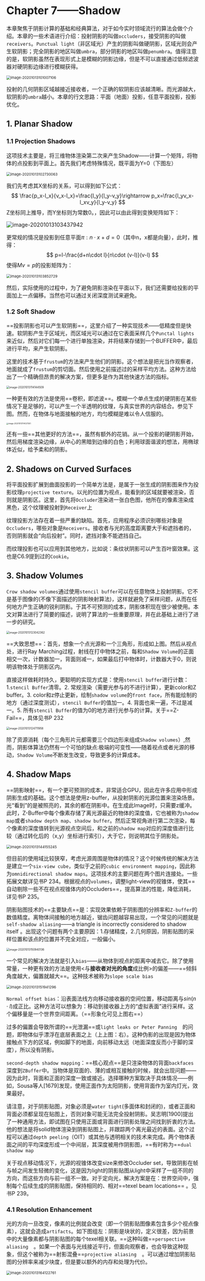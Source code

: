 # Chapter 7——Shadow

本章聚焦于阴影计算的基础和经典算法，对于如今实时领域流行的算法会做个介绍。本章的一些术语进行介绍：投射阴影的叫做`occluders`，接受阴影的叫做`receivers`。`Punctual light`（非区域光）产生的阴影叫做硬阴影，区域光则会产生软阴影；完全阴影的地区叫做`umbra`，部分阴影的地区叫做`penumbra`。值得注意的是，软阴影虽然在表现形式上是模糊的阴影边缘，但是不可以直接通过低频滤波器对硬阴影边缘进行模糊获得。

<img src="RTR4_C7.assets/image-20201013101007106.png" alt="image-20201013101007106" style="zoom:67%;" />

投射的几何阴影区域越接近接收者，一个正确的软阴影应该越清晰。而光源越大，软阴影的`umbra`越小。本章的行文思路：平面（地面）投影，任意平面投影，投影优化。



## 1. Planar Shadow

### 1.1 Projection Shadows

这项技术主要是，将三维物体渲染第二次来产生Shadow——计算一个矩阵，将物体的点投影到平面上。首先我们考虑特殊情况，既平面为Y=0（下图左）

<img src="RTR4_C7.assets/image-20201013102730063.png" alt="image-20201013102730063" style="zoom:67%;" />

我们先考虑其X坐标的关系，可以得到如下公式：
$$
\frac{p_x-l_x}{v_x-l_x}=\frac{l_y}{l_y-v_y}\rightarrow p_x=\frac{l_yv_x-l_xv_y}{l_y-v_y}
$$
Z坐标同上推导，而Y坐标则为常数0。，因此可以由此得到变换矩阵如下：

![image-20201013103437942](RTR4_C7.assets/image-20201013103437942.png)

更常规的情况是投影到任意平面$\pi:n\cdot x+d=0$（其中n，x都是向量），此时，推得：
$$
p=l-\frac{d+n\cdot l}{n\cdot (v-l)}(v-l)
$$
使得$Mv=p$的投影矩阵为：

<img src="RTR4_C7.assets/image-20201013103852729.png" alt="image-20201013103852729" style="zoom:67%;" />

然后，实际使用的过程中，为了避免阴影渲染在平面以下，我们还需要给投影的平面加上一点偏移。当然也可以通过关闭深度测试来避免。



### 1.2 Soft Shadow

==投影阴影也可以产生软阴影==，这里介绍了一种实现技术——低精度但是快速。软阴影产生于区域光，而区域光可以通过在它表面采样几个`Punctal lights`来近似，然后对它们每一个进行单独渲染，并将结果存储到一个BUFFER中，最后进行平均，来产生软阴影。

这里的技术基于`frustum`的方法来产生他们的阴影。这个想法是把光当作观察者，地面就成了`frustum`的剪切面。然后使用之前描述过的采样平均方法。这种方法给出了一个精确但昂贵的解决方案，但更多是作为其他快速方法的指标。

<img src="RTR4_C7.assets/image-20201013114144509.png" alt="image-20201013114144509" style="zoom:50%;" />

一种更有效的方法是使用==卷积，即滤波==。模糊一个单点生成的硬阴影在某些情况下是足够的，可以产生一个半透明的纹理，与真实世界的内容结合。参见下图。然而，在物体与地面接触的地方，均匀模糊是难以令人信服的。

<img src="RTR4_C7.assets/image-20201013114537361.png" alt="image-20201013114537361" style="zoom:33%;" />

还有一些==其他更好的方法==，虽然有额外的花销。从一个投影的硬阴影开始，然后用梯度渲染边缘，从中心的黑暗到边缘的白色；利用球面谐波的想法，用椭球体近似，给予柔和的阴影。



## 2. Shadows on Curved Surfaces

将平面投影扩展到曲面投影的一个简单方法是，是属于一张生成的阴影图来作为投影纹理`projective texture`。以光的位置为视点，能看到的区域就要被渲染，否则就是阴影区。这里，首先将`Occluder`渲染进一张白色图，他所在的像素渲染成黑色，这个纹理被投射到`Receiver`上

纹理投影方法存在着一些严重的缺陷。首先，应用程序必须识别哪些对象是`Occluders`，哪些对象是`Receivers`。接收者与光的高度距离要大于和遮挡者的，否则阴影就会“向后投射”。同时，遮挡对象不能遮挡自己。

而纹理投影也可以应用到其他地方，比如说：条纹状阴影可以产生百叶窗效果。这也是C6.9提到过的`Cookie`。



## 3. Shadow Volumes

`Crow shadow volumes`通过使用`stencil buffer`可以在任意物体上投射阴影。它不是基于图像的(不像下面描述的阴影映射算法)，这样就避免了采样问题，从而在任何地方产生正确的锐利阴影。于其不可预测的成本，阴影体积现在很少被使用。本文对算法进行了简要的描述，说明了算法的一些重要原理，并在此基础上进行了进一步的研究。

<img src="RTR4_C7.assets/image-20201013123042362.png" alt="image-20201013123042362" style="zoom:50%;" />

==大致思想==：首先，想象一个点光源和一个三角形，形成如上图。然后从视点处，进行Ray Marching过程，射线在打中物体之前，每和`Shadow Volume`的正面相交一次，计数器加一，背面则减一，如果最后打中物体时，计数器大于0，则说明该物体处于阴影区内。

直接这样做耗时持久，更聪明的实现方式是：使用`stencil buffer`进行计数：1.`stencil Buffer`清零。2. 常规渲染（需要光参与的不进行计算），更新color和Z buffer。3. color和z停止更新，绘制`shadow volume`的`front face`，所有能绘制的地方（通过深度测试），`stencil Buffer`的值加一。4. 背面也来一遍，不过是减一。5. 所有`stencil Buffer`的值为0的地方进行光参与的计算。关于==Z-Fail==，具体见书P 232

<img src="RTR4_C7.assets/image-20201013124711958.png" alt="image-20201013124711958" style="zoom:50%;" />

除了资源消耗（每个三角形片元都需要三个四边形来组成`Shadow volumes`）,然而，阴影体算法仍然有一个可怕的缺点:极端的可变性——随着视点或者光源的移动，`Shadow Volume`不断发生改变，导致更多的计算成本。



## 4. Shadow Maps

==阴影映射==，有一个更可预测的成本，非常适合GPU，因此在许多应用中形成阴影生成的基础。这个想法是使用z-buffer，从投射阴影的光源位置来渲染场景。光“看到”的是被照亮的，其余的都在阴影中。在生成此Image时，只需要z缓冲。此时，Z-Buffer中每个像素存储了离光源最近的物体的深度值，它也被称为`shadow map`或者`shadow depth map`、`shadow buffer`。然后正常视角进行第二次渲染，每个像素的深度值转到光源视点空间后，和之前的`shadow map`对应的深度值进行比较（通过转化后的（x,y）坐标进行索引），大于它，则说明其位于阴影处。

<img src="RTR4_C7.assets/image-20201013144155245.png" alt="image-20201013144155245" style="zoom:67%;" />

但目前的使用域比较狭窄，考虑光源周围是物体的情况？这个时候传统的解决方法是建立一个`six-view cube`，类似于之前的`cubic environment mapping`，因此称为`omnidirectional shadow maps`。这项技术的主要问题在两个图片连接处。一些拓展文献详见书P 234。根据视点的`volumes`，调整light-view的视锥体，使其==自动剔除一些不在视点视锥体内的Occluders==，提高算法的性能，降低消耗，详见书P 235。

阴影贴图技术的==主要缺点==是：实现效果依赖于阴影图的分辨率和`Z-buffer`的数值精度。离物体间接触的地方越近，锯齿问题越容易出现，一个常见的问题就是`self-shadow aliasing`——a triangle is incorrectly considered to shadow itself 。出现这个问题有两个主要原因：1.存储精度，2.几何原因，阴影贴图的采样位置和该点的位置并不完全对应，一般偏小。

<img src="RTR4_C7.assets/image-20201013150940136.png" alt="image-20201013150940136" style="zoom:50%;" />

一个常见的解决方法就是引入`bias`——从物体到视点的距离中减去它。除了使用常量，一种更有效的方法是使用<与**接收者对光的角度**成比例>的偏差——==倾斜角度越大，偏置就越大==。这种技术被称为`slope scale bias`

<img src="RTR4_C7.assets/image-20201013151941296.png" alt="image-20201013151941296" style="zoom:67%;" />

`Normal offset bias`：沿表面法线方向移动接收器的空间位置，移动距离与$sin(n\cdot l)$成正比。这种方法可以想象为：移动到接收器上方的“虚拟表面”进行采样。这个偏移量是一个世界空间距离。（==形象化可见上图右==）

过多的偏置会导致所谓的==光泄漏==或`light leaks or Peter Panning  `的问题，即物体似乎漂浮在底层表面之上（上上图：右）。这种伪影的出现是因为物体接触点下方的区域，例如脚下的地面，向前移动太远（地面深度反而小于脚的深度），所以没有阴影。

`second-depth shadow mapping`：==核心观点==是只渲染物体的背面`backfaces`深度到`ZBuffer`中。当物体是双面的、薄的或相互接触的时候，就会出现问题——因为此时，背面和正面的深度一致或接近。选择哪种方案取决于具体情况——例如，Sousa等人[1679]发现，使用正面作为太阳阴影，使用背面作为室内灯光，效果最好。

请注意，对于阴影贴图，对象必须是`water tight`(多面体和封闭的)，或者正面和背面必须都呈现在贴图上，否则对象可能无法完全投射阴影。吴志明[1900]提出了一种通用方法，即试图在只使用正面或背面进行阴影处理之间找到折衷的方法。他的想法是将solid物体渲染到阴影贴图上，并跟踪两个离光最近的表面。这个过程可以通过`depth peeling`（OIT）或其他与透明相关的技术来完成。两个物体表面之间的平均深度形成一个中间层，其深度被用作阴影图，==有时称为==`dual shadow map`

关于视点移动情况下，光源的视锥体改变size来修改Occluder set，导致阴影在帧与帧之间发生轻微的变化，这是因为light的阴影贴图从light中采样了一组不同的方向，而这些方向与前一组不一致。对于定向光，解决方案是在：世界空间中，强制每个后续生成的阴影贴图，保持相同的、相对==texel beam locations== 。见书P 239。



### 4.1 Resolution Enhancement

光的方向一旦改变，像素的比例就会改变（即一个阴影贴图像素包含多少个视点像素），这就会造成`artifacts`。如下图组左：阴影是块状的，定义很差，因为前景中的大量像素都与阴影贴图的每个texel相关联。==这种叫做==`perspective aliasing  `。如果一个表面与光线接近平行，但面向观察者，也会导致这种现象，但这个被称为==射影混叠==`projective aliasing  `。可以通过增加阴影贴图的分辨率来减少块度，但是要以额外的内存和处理为代价。

<img src="RTR4_C7.assets/image-20201013164122761.png" alt="image-20201013164122761" style="zoom:67%;" />